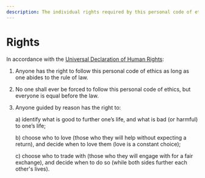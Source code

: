 ```yaml
---
description: The individual rights required by this personal code of ethic.
---
```


# Rights

In accordance with the [Universal Declaration of Human Rights](https://www.un.org/en/about-us/universal-declaration-of-human-rights):

1. Anyone has the right to follow this personal code of ethics as long as one abides to the rule of law.
2. No one shall ever be forced to follow this personal code of ethics, but everyone is equal before the law.
3. Anyone guided by reason has the right to:

   a\) identify what is good to further one’s life, and what is bad \(or harmful\) to one’s life;

   b\) choose who to love \(those who they will help without expecting a return\), and decide when to love them \(love is a constant choice\);

   c\) choose who to trade with \(those who they will engage with for a fair exchange\), and decide when to do so \(while both sides further each other's lives\).

